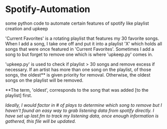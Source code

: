 # Spotify-Automation
some python code to automate certain features of spotify like playlist creation and upkeep

'Current Favorites' is a rotating playlist that features my 30 favorite songs. When I add a song, I take one off and put it into a playlist 'X' which holds all songs that were once featured in 'Current Favorites'. Sometimes I add a song to but forget to remove one which is where 'upkeep.py' comes in.

'upkeep.py' is used to check if playlist > 30 songs and remove excess if necessary. If an artist has more than one song on the playlist, of those songs, the oldest** is given priority for removal. Otherwise, the oldest songs on the playlist will be removed. 

**The term, 'oldest', corresponds to the song that was added [to the playlist] first.

*Ideally, I would factor in # of plays to determine which song to remove but I haven't found an easy way to grab listening data from spotify directly. I have set up last.fm to track my listening data, once enough information is gathered, this file will be updated.*
